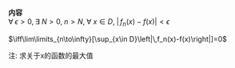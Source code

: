 **内容**  
$\forall\;\epsilon>0,\;\exists\;N>0,\;n>N,\;\forall\;x\in D,\;\left|\,f_n(x)-f(x)\right|<\epsilon$  
  
$\iff\lim\limits_{n\to\infty}[\sup_{x\in D}\left|\,f_n(x)-f(x)\right|]=0$  
  
注: 求关于x的函数的最大值  
